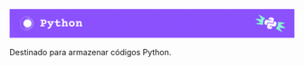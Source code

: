 <p align="left">
  <img src="https://github.com/srtajoy/srtajoy/raw/main/assets/git-python.gif" alt="python">
</p>

Destinado para armazenar códigos Python.
